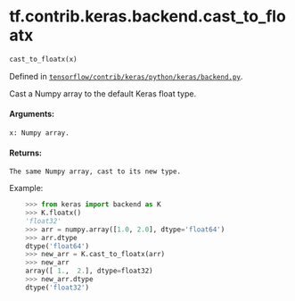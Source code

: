 <div itemscope itemtype="http://developers.google.com/ReferenceObject">
<meta itemprop="name" content="tf.contrib.keras.backend.cast_to_floatx" />
</div>

# tf.contrib.keras.backend.cast_to_floatx

``` python
cast_to_floatx(x)
```



Defined in [`tensorflow/contrib/keras/python/keras/backend.py`](https://www.tensorflow.org/code/tensorflow/contrib/keras/python/keras/backend.py).

Cast a Numpy array to the default Keras float type.

#### Arguments:

    x: Numpy array.


#### Returns:

    The same Numpy array, cast to its new type.

Example:
```python
    >>> from keras import backend as K
    >>> K.floatx()
    'float32'
    >>> arr = numpy.array([1.0, 2.0], dtype='float64')
    >>> arr.dtype
    dtype('float64')
    >>> new_arr = K.cast_to_floatx(arr)
    >>> new_arr
    array([ 1.,  2.], dtype=float32)
    >>> new_arr.dtype
    dtype('float32')
```